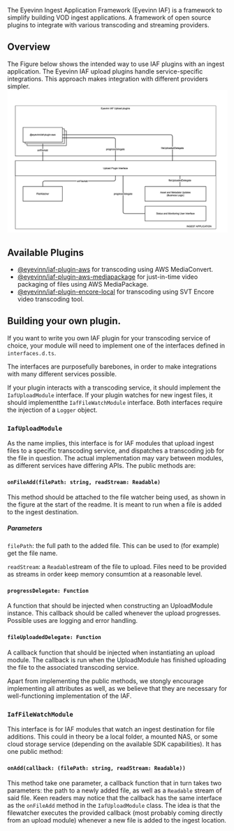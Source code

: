The Eyevinn Ingest Application Framework (Eyevinn IAF) is a framework to simplify building VOD ingest applications. A framework of open source plugins to integrate with various transcoding and streaming providers. 

## Overview
The Figure below shows the intended way to use IAF plugins with an ingest application. The Eyevinn IAF upload plugins handle service-specific integrations. This approach makes integration with different providers simpler.
![Diagram of Eyevinn Ingest Application Framework](eyevinn-iaf.png)

## Available Plugins

- [@eyevinn/iaf-plugin-aws](https://www.npmjs.com/package/@eyevinn/iaf-plugin-aws) for transcoding using AWS MediaConvert.
- [@eyevinn/iaf-plugin-aws-mediapackage](https://www.npmjs.com/package/@eyevinn/iaf-plugin-aws-mediapackage) for just-in-time video packaging of files using AWS MediaPackage.
- [@eyevinn/iaf-plugin-encore-local](https://www.npmjs.com/package/@eyevinn/iaf-plugin-encore-local) for transcoding using SVT Encore video transcoding tool.

## Building your own plugin.

If you want to write you own IAF plugin for your transcoding service of choice, your module will need to implement one of the interfaces defined in `interfaces.d.ts`.

The interfaces are purposefully barebones, in order to make integrations with many different services possible.

If your plugin interacts with a transcoding service, it should implement the `IafUploadModule` interface. If your plugin watches for new ingest files, it should implementthe `IafFileWatchModule` interface. Both interfaces require the injection of a `Logger` object. 

### `IafUploadModule`
As the name implies, this interface is for IAF modules that upload ingest files to a specific transcoding service, and dispatches a transcoding job for the file in question. The actual implementation may vary between modules, as different services have differing APIs.
The public methods are:

#### `onFileAdd(filePath: string, readStream: Readable)`
This method should be attached to the file watcher being used, as shown in the figure at the start of the readme.
It is meant to run when a file is added to the ingest destination. 

##### Parameters

`filePath`: the full path to the added file. This can be used to (for example) get the file name.

`readStream`: a `Readable`stream of the file to upload. Files need to be provided as streams in order keep memory consumtion at a reasonable level.

#### `progressDelegate: Function`
A function that should be injected when constructing an UploadModule instance. This callback should be called whenever the upload progresses. Possible uses are logging and error handling.

#### `fileUploadedDelegate: Function`
A callback function that should be injected when instantiating an upload module. The callback is run when the UploadModule has finished uploading the file to the associated transcoding service.

Apart from implementing the public methods, we stongly encourage implementing all attributes as well, as we believe that they are necessary for well-functioning implementation of the IAF.

### `IafFileWatchModule`
This interface is for IAF modules that watch an ingest destination for file additions. This could in theory be a local folder, a mounted NAS, or some cloud storage service (depending on the available SDK capabilities).
It has one public method: 

#### `onAdd(callback: (filePath: string, readStream: Readable))`
This method take one parameter, a callback function that in turn takes two parameters: the path to a newly added file, as well as a `Readable` stream of said file.
Keen readers may notice that the callback has the same interface as the `onFileAdd` method in the `IafUploadModule` class. The idea is that the filewatcher executes the provided callback (most probably coming directly from an upload module) whenever a new file is added to the ingest location.





 
